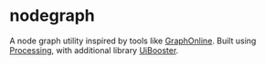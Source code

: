 # nodegraph

A node graph utility inspired by tools like [GraphOnline](https://graphonline.ru/en/). Built using [Processing](https://processing.org/), with additional library [UiBooster](https://github.com/milchreis/uibooster-for-processing). 

